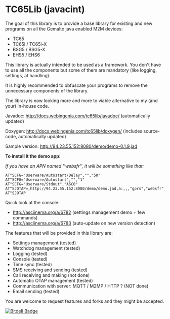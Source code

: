 TC65Lib (javacint)
=======
The goal of this library is to provide a base library for existing and new programs on all the Gemalto java enabled M2M devices:
* TC65
* TC65i / TC65i-X
* BSG5 / BSG5-X
* EHS5 / EHS6

This library is actually intended to be used as a framework. You don't have to use all the components but some of them are mandatory (like logging, settings, at handling).

It is highly recommended to obfuscate your programs to remove the unnecessary components of the library.

The library is now looking more and more to viable alternative to my (and your) in-house code.

Javadoc: http://docs.webingenia.com/tc65lib/javadoc/ (automatically updated)

Doxygen: http://docs.webingenia.com/tc65lib/doxygen/ (includes source-code, automatically updated)

Sample version: http://94.23.55.152:8080/demo/demo-0.1.9.jad

**To install it the demo app:**

*If you have an APN named ''websfr'', it will be something like that:*

    AT^SCFG="Userware/Autostart/Delay","","50"
    AT^SCFG="Userware/Autostart","","1"
    AT^SCFG="Userware/Stdout","ASC0"
    AT^SJOTAP=,http://94.23.55.152:8080/demo/demo.jad,a:,,,"gprs","websfr",,
    AT^SJOTAP

Quick look at the console: 
* http://asciinema.org/a/6782 (settings management demo + few commands)
* http://asciinema.org/a/6783 (auto-update on new version detection)


The features that will be provided in this library are:
- Settings management (tested)
- Watchdog management (tested)
- Logging (tested)
- Console (tested)
- Time sync (tested)
- SMS receiving and sending (tested)
- Call receiving and making (not done)
- Automatic OTAP management (tested)
- Communication with server: MQTT / M2MP / HTTP ? (NOT done)
- Email sending (tested)

You are welcome to request features and forks and they might be accepted.


[![Bitdeli Badge](https://d2weczhvl823v0.cloudfront.net/fclairamb/tc65lib/trend.png)](https://bitdeli.com/free "Bitdeli Badge")

